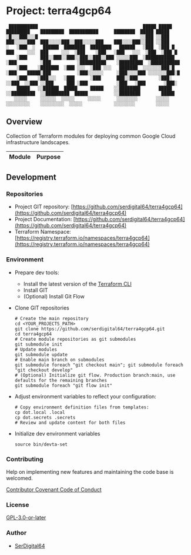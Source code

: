 # Project: terra4gcp64

```text
 ███████████                                        █████ █████       █████████    █████████  ███████████      ████████  █████ █████
░█░░░███░░░█                                       ░░███ ░░███       ███░░░░░███  ███░░░░░███░░███░░░░░███    ███░░░░███░░███ ░░███
░   ░███  ░   ██████  ████████  ████████   ██████   ░███  ░███ █    ███     ░░░  ███     ░░░  ░███    ░███   ░███   ░░░  ░███  ░███ █
    ░███     ███░░███░░███░░███░░███░░███ ░░░░░███  ░███████████   ░███         ░███          ░██████████    ░█████████  ░███████████
    ░███    ░███████  ░███ ░░░  ░███ ░░░   ███████  ░░░░░░░███░█   ░███    █████░███          ░███░░░░░░     ░███░░░░███ ░░░░░░░███░█
    ░███    ░███░░░   ░███      ░███      ███░░███        ░███░    ░░███  ░░███ ░░███     ███ ░███           ░███   ░███       ░███░
    █████   ░░██████  █████     █████    ░░████████       █████     ░░█████████  ░░█████████  █████          ░░████████        █████
   ░░░░░     ░░░░░░  ░░░░░     ░░░░░      ░░░░░░░░       ░░░░░       ░░░░░░░░░    ░░░░░░░░░  ░░░░░            ░░░░░░░░        ░░░░░
```

## Overview

Collection of Terraform modules for deploying common Google Cloud infrastructure landscapes.

| Module | Purpose |
| ------ | ------- |

## Development

### Repositories

- Project GIT repository: [https://github.com/serdigital64/terra4gcp64](https://github.com/serdigital64/terra4gcp64)
- Project Documentation: [https://github.com/serdigital64/terra4gcp64](https://github.com/serdigital64/terra4gcp64)
- Terraform Namespace: [https://registry.terraform.io/namespaces/terra4gcp64](https://registry.terraform.io/namespaces/terra4gcp64)

### Environment

- Prepare dev tools:
  - Install the latest version of the [Terraform CLI](https://www.terraform.io/downloads)
  - Install GIT
  - (Optional) Install Git Flow
- Clone GIT repositories

  ```shell
  # Create the main repository
  cd <YOUR_PROJECTS_PATH>
  git clone https://github.com/serdigital64/terra4gcp64.git
  cd terra4gcp64
  # Create module repositories as git submodules
  git submodule init
  # Update modules
  git submodule update
  # Enable main branch on submodules
  git submodule foreach "git checkout main"; git submodule foreach "git checkout develop"
  # (Optional) Initialize git flow. Production branch:main, use defaults for the remaining branches
  git submodule foreach "git flow init"
  ```

- Adjust environment variables to reflect your configuration:

  ```shell
  # Copy environment definition files from templates:
  cp dot.local .local
  cp dot.secrets .secrets
  # Review and update content for both files
  ```

- Initialize dev environment variables

  ```shell
  source bin/devta-set
  ```

### Contributing

Help on implementing new features and maintaining the code base is welcomed.

[Contributor Covenant Code of Conduct](./CODE_OF_CONDUCT.md)

### License

[GPL-3.0-or-later](https://www.gnu.org/licenses/gpl-3.0.txt)

### Author

- [SerDigital64](https://serdigital64.github.io/)

